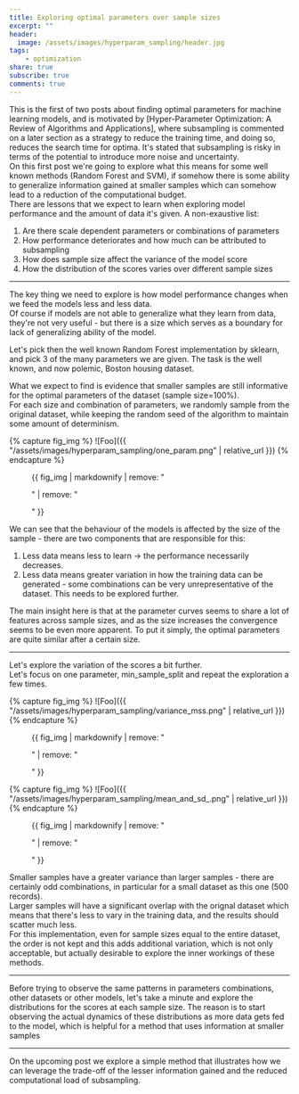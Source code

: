 ```yaml
---
title: Exploring optimal parameters over sample sizes  
excerpt: ""
header:
  image: /assets/images/hyperparam_sampling/header.jpg 
tags:
    - optimization 
share: true
subscribe: true
comments: true
---
```


This is the first of two posts about finding optimal parameters for machine learning models, and is motivated by [Hyper-Parameter Optimization: A Review of Algorithms
and Applications], where subsampling is commented on a later section as a strategy to reduce the training time, and doing so, reduces the search time for optima. It's stated that subsampling is risky in terms of the potential to introduce more noise and uncertainty.  
On this first post we're going to explore what this means for some well known methods (Random Forest and SVM), if somehow there is some ability to generalize information gained at smaller samples which can somehow lead to a reduction of the computational budget.  
There are lessons that we expect to learn when exploring model performance and the amount of data it's given. A non-exaustive list:  
1. Are there scale dependent parameters or combinations of parameters  
2. How performance deteriorates and how much can be attributed to subsampling    
3. How does sample size affect the variance of the model score   
4. How the distribution of the scores varies over different sample sizes  

___

The key thing we need to explore is how model performance changes when we feed the models less and less data.   
Of course if models are not able to generalize what they learn from data, they're not very useful - but there is a size which serves as a boundary for lack of generalizing ability of the model.  

Let's pick then the well known Random Forest implementation by sklearn, and pick 3 of the many parameters we are given. The task is the well known, and now polemic, Boston housing dataset.  

What we expect to find is evidence that smaller samples are still informative for the optimal parameters of the dataset (sample size=100%).  
For each size and combination of parameters, we randomly sample from the original dataset, while keeping the random seed of the algorithm to maintain some amount of determinism.

{% capture fig_img %}
![Foo]({{ "/assets/images/hyperparam_sampling/one_param.png" | relative_url }})
{% endcapture %}
<figure>
  {{ fig_img | markdownify | remove: "<p>" | remove: "</p>" }} 
</figure>

We can see that the behaviour of the models is affected by the size of the sample - there are two components that are responsible for this: 
1. Less data means less to learn -> the performance necessarily decreases.  
2. Less data means greater variation in how the training data can be generated - some combinations can be very unrepresentative of the dataset. This needs to be explored further.  

The main insight here is that at the parameter curves seems to share a lot of features across sample sizes, and as the size increases the convergence seems to be even more apparent. To put it simply, the optimal parameters are quite similar after a certain size.  

___

Let's explore the variation of the scores a bit further.  
Let's focus on one parameter, min_sample_split and repeat the exploration a few times.  

{% capture fig_img %}
![Foo]({{ "/assets/images/hyperparam_sampling/variance_mss.png" | relative_url }})
{% endcapture %}
<figure>
  {{ fig_img | markdownify | remove: "<p>" | remove: "</p>" }} 
</figure>
{% capture fig_img %}
![Foo]({{ "/assets/images/hyperparam_sampling/mean_and_sd_.png" | relative_url }})
{% endcapture %}
<figure>
  {{ fig_img | markdownify | remove: "<p>" | remove: "</p>" }} 
</figure>

Smaller samples have a greater variance than larger samples - there are certainly odd combinations, in particular for a small dataset as this one (500 records).  
Larger samples will have a significant overlap with the orignal dataset which means that there's less to vary in the training data, and the results should scatter much less.  
For this implementation, even for sample sizes equal to the entire dataset, the order is not kept and this adds additional variation, which is not only acceptable, but actually desirable to explore the inner workings of these methods.  
___

Before trying to observe the same patterns in parameters combinations, other datasets or other models, let's take a minute and explore the distributions for the scores at each sample size. The reason is to start observing  the actual dynamics of these distributions as more data gets fed to the model, which is helpful for a method that uses information at smaller samples


___
On the upcoming post we explore a simple method that illustrates how we can leverage the trade-off of the lesser information gained and the reduced computational load of subsampling.
